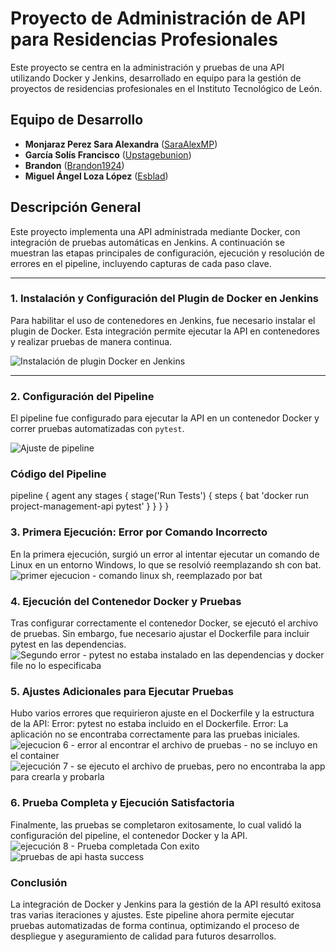 # Proyecto de Administración de API para Residencias Profesionales

Este proyecto se centra en la administración y pruebas de una API utilizando Docker y Jenkins, desarrollado en equipo para la gestión de proyectos de residencias profesionales en el Instituto Tecnológico de León.

## Equipo de Desarrollo
- **Monjaraz Perez Sara Alexandra** ([SaraAlexMP](https://github.com/SaraAlexMP))
- **García Solís Francisco** ([Upstagebunion](https://github.com/Upstagebunion))
- **Brandon** ([Brandon1924](https://github.com/Brandon1924))
- **Miguel Ángel Loza López** ([Esblad](https://github.com/Esblad))

## Descripción General
Este proyecto implementa una API administrada mediante Docker, con integración de pruebas automáticas en Jenkins. A continuación se muestran las etapas principales de configuración, ejecución y resolución de errores en el pipeline, incluyendo capturas de cada paso clave.

---

### 1. Instalación y Configuración del Plugin de Docker en Jenkins
Para habilitar el uso de contenedores en Jenkins, fue necesario instalar el plugin de Docker. Esta integración permite ejecutar la API en contenedores y realizar pruebas de manera continua.

![Instalación de plugin Docker en Jenkins](https://github.com/user-attachments/assets/e5d1db37-5a8b-49fb-bbd8-d9a658f83854)

---

### 2. Configuración del Pipeline
El pipeline fue configurado para ejecutar la API en un contenedor Docker y correr pruebas automatizadas con `pytest`.

![Ajuste de pipeline](https://github.com/user-attachments/assets/6e4e386b-6a7e-44ae-bbda-125fa0da3b30)

### Código del Pipeline
pipeline {
    agent any
    stages {
        stage('Run Tests') {
            steps {
                bat 'docker run project-management-api pytest'
            }
        }
    }
}

### 3. Primera Ejecución: Error por Comando Incorrecto
En la primera ejecución, surgió un error al intentar ejecutar un comando de Linux en un entorno Windows, lo que se resolvió reemplazando sh con bat.
![primer ejecucion - comando linux sh, reemplazado por bat](https://github.com/user-attachments/assets/2864edb6-b0c2-4509-b261-c0fa31304fd3)

### 4. Ejecución del Contenedor Docker y Pruebas
Tras configurar correctamente el contenedor Docker, se ejecutó el archivo de pruebas. Sin embargo, fue necesario ajustar el Dockerfile para incluir pytest en las dependencias.
![Segundo error - pytest no estaba instalado en las dependencias y docker file no lo especificaba](https://github.com/user-attachments/assets/c57be236-282a-4a40-92e5-03b9b3a41b37)

### 5. Ajustes Adicionales para Ejecutar Pruebas
Hubo varios errores que requirieron ajuste en el Dockerfile y la estructura de la API:
  Error: pytest no estaba incluido en el Dockerfile.
  Error: La aplicación no se encontraba correctamente para las pruebas iniciales.
  ![ejecucion 6 - error al encontrar el archivo de pruebas - no se incluyo en el container](https://github.com/user-attachments/assets/4060a6fb-77ea-46c1-af15-ff5efbd48a4c)
  ![ejecución 7 - se ejecuto el archivo de pruebas, pero no encontraba la app para crearla y probarla](https://github.com/user-attachments/assets/97c41265-eeab-48ec-98d6-ae4287f60986)
  
### 6. Prueba Completa y Ejecución Satisfactoria
Finalmente, las pruebas se completaron exitosamente, lo cual validó la configuración del pipeline, el contenedor Docker y la API.
![ejecución 8 - Prueba completada Con exito](https://github.com/user-attachments/assets/35cca04b-60a7-41f6-b313-7e7f19069f49)
![pruebas de api hasta success](https://github.com/user-attachments/assets/be09f884-725f-4890-9ece-8948a772660e)

### Conclusión
La integración de Docker y Jenkins para la gestión de la API resultó exitosa tras varias iteraciones y ajustes. Este pipeline ahora permite ejecutar pruebas automatizadas de forma continua, optimizando el proceso de despliegue y aseguramiento de calidad para futuros desarrollos.
